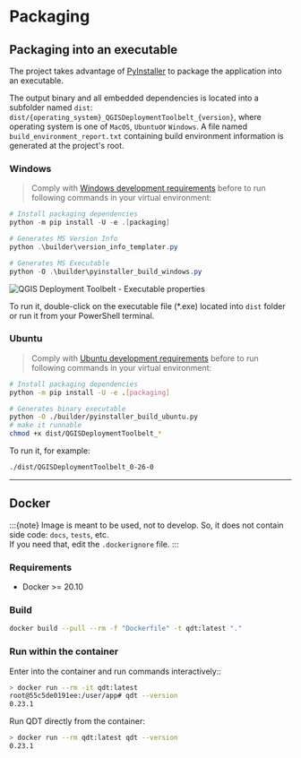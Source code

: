# Packaging

## Packaging into an executable

The project takes advantage of [PyInstaller](https://pyinstaller.readthedocs.io/) to package the application into an executable.

The output binary and all embedded dependencies is located into a subfolder named `dist`: `dist/{operating_system}_QGISDeploymentToolbelt_{version}`, where operating system is one of `MacOS`, `Ubuntu`or `Windows`. A file named `build_environment_report.txt` containing build environment information is generated at the project's root.

### Windows

> Comply with [Windows development requirements](../development/windows.md) before to run following commands in your virtual environment:

```powershell
# Install packaging dependencies
python -m pip install -U -e .[packaging]

# Generates MS Version Info
python .\builder\version_info_templater.py

# Generates MS Executable
python -O .\builder\pyinstaller_build_windows.py
```

![QGIS Deployment Toolbelt - Executable properties](../static/executable_windows_properties_details.png)

To run it, double-click on the executable file (*.exe) located into `dist` folder or run it from your PowerShell terminal.

### Ubuntu

> Comply with [Ubuntu development requirements](../development/ubuntu.md) before to run following commands in your virtual environment:

```sh
# Install packaging dependencies
python -m pip install -U -e .[packaging]

# Generates binary executable
python -O ./builder/pyinstaller_build_ubuntu.py
# make it runnable
chmod +x dist/QGISDeploymentToolbelt_*
```

To run it, for example:

```sh
./dist/QGISDeploymentToolbelt_0-26-0
```

----

## Docker

:::{note}
Image is meant to be used, not to develop. So, it does not contain side code: `docs`, `tests`, etc.  
If you need that, edit the `.dockerignore` file.
:::

### Requirements

- Docker >= 20.10

### Build

```sh
docker build --pull --rm -f "Dockerfile" -t qdt:latest "."
```

### Run within the container

Enter into the container and run commands interactively::

```sh
> docker run --rm -it qdt:latest
root@55c5de0191ee:/user/app# qdt --version
0.23.1
```

Run QDT directly from the container:

```sh
> docker run --rm qdt:latest qdt --version
0.23.1
```
